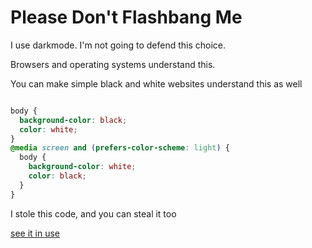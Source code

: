 # Please Don't Flashbang Me
I use darkmode. I'm not going to defend this choice.

Browsers and operating systems understand this.

You can make simple black and white websites understand this as well

```css

body {
  background-color: black;
  color: white;
}
@media screen and (prefers-color-scheme: light) {
  body {
    background-color: white;
    color: black;
  }
}
```
I stole this code, and you can steal it too

[see it in use](https://npmaile.com)
